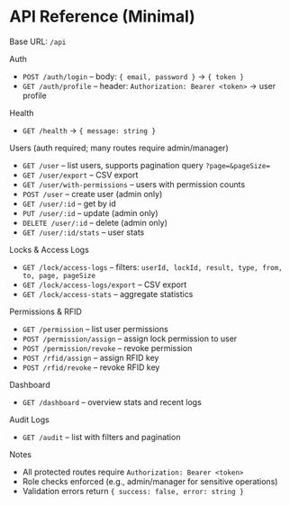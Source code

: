 # API Reference (Minimal)

Base URL: `/api`

Auth
- `POST /auth/login` – body: `{ email, password }` → `{ token }`
- `GET /auth/profile` – header: `Authorization: Bearer <token>` → user profile

Health
- `GET /health` → `{ message: string }`

Users (auth required; many routes require admin/manager)
- `GET /user` – list users, supports pagination query `?page=&pageSize=`
- `GET /user/export` – CSV export
- `GET /user/with-permissions` – users with permission counts
- `POST /user` – create user (admin only)
- `GET /user/:id` – get by id
- `PUT /user/:id` – update (admin only)
- `DELETE /user/:id` – delete (admin only)
- `GET /user/:id/stats` – user stats

Locks & Access Logs
- `GET /lock/access-logs` – filters: `userId, lockId, result, type, from, to, page, pageSize`
- `GET /lock/access-logs/export` – CSV export
- `GET /lock/access-stats` – aggregate statistics

Permissions & RFID
- `GET /permission` – list user permissions
- `POST /permission/assign` – assign lock permission to user
- `POST /permission/revoke` – revoke permission
- `POST /rfid/assign` – assign RFID key
- `POST /rfid/revoke` – revoke RFID key

Dashboard
- `GET /dashboard` – overview stats and recent logs

Audit Logs
- `GET /audit` – list with filters and pagination

Notes
- All protected routes require `Authorization: Bearer <token>`
- Role checks enforced (e.g., admin/manager for sensitive operations)
- Validation errors return `{ success: false, error: string }`
